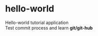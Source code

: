 # hello-world
Hello-world tutorial application
</br> Test commit process and learn <b> git/git-hub </b>
